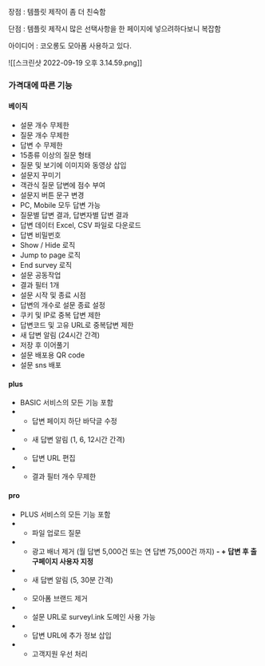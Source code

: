 장점 : 템플릿 제작이 좀 더 친숙함

단점 : 템플릿 제작시 많은 선택사항을 한 페이지에 넣으려하다보니 복잡함

아이디어 : 코오롱도 모아폼 사용하고 있다. 

![[스크린샷 2022-09-19 오후 3.14.59.png]]


### 가격대에 따른 기능 
#### 베이직
-   설문 개수 무제한
-   질문 개수 무제한
-   답변 수 무제한
-   15종류 이상의 질문 형태
-   질문 및 보기에 이미지와 동영상 삽입
-   설문지 꾸미기
-   객관식 질문 답변에 점수 부여
-   설문지 버튼 문구 변경
-   PC, Mobile 모두 답변 가능
-   질문별 답변 결과, 답변자별 답변 결과
-   답변 데이터 Excel, CSV 파일로 다운로드
-   답변 비밀번호
-   Show / Hide 로직
-   Jump to page 로직
-   End survey 로직
-   설문 공동작업
-   결과 필터 1개
-   설문 시작 및 종료 시점
-   답변의 개수로 설문 종료 설정
-   쿠키 및 IP로 중복 답변 제한
-   답변코드 및 고유 URL로 중복답변 제한
-   새 답변 알림 (24시간 간격)
-   저장 후 이어풀기
-   설문 배포용 QR code
-   설문 sns 배포

#### plus 
-   BASIC 서비스의 모든 기능 포함
-   + 답변 페이지 하단 바닥글 수정
-   + 새 답변 알림 (1, 6, 12시간 간격)
-   + 답변 URL 편집
-   + 결과 필터 개수 무제한

#### pro
-   PLUS 서비스의 모든 기능 포함
-   + 파일 업로드 질문
-   + 광고 배너 제거 (월 답변 5,000건 또는 연 답변 75,000건 까지)
**-   + 답변 후 출구페이지 사용자 지정**
-   + 새 답변 알림 (5, 30분 간격)
-   + 모아폼 브랜드 제거
-   + 설문 URL로 surveyl.ink 도메인 사용 가능
-   + 답변 URL에 추가 정보 삽입
-   + 고객지원 우선 처리